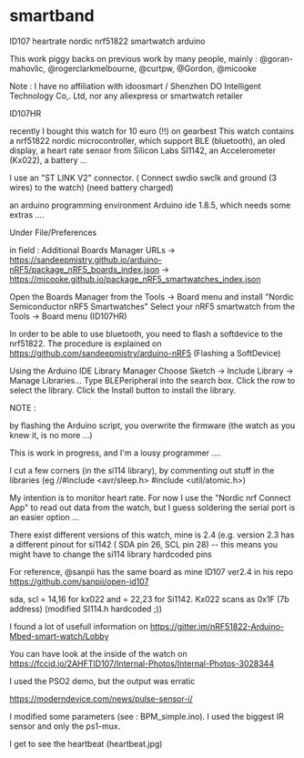 




# smartband
ID107 heartrate nordic nrf51822 smartwatch arduino

This work piggy backs on previous work by many people, mainly : @goran-mahovlic, @rogerclarkmelbourne, @curtpw, @Gordon, @micooke

Note : I have no affiliation with idoosmart / Shenzhen DO Intelligent Technology Co,. Ltd, nor any aliexpress or smartwatch retailer
 

ID107HR

recently I bought this watch for 10 euro (!!) on gearbest
This watch contains a nrf51822 nordic microcontroller, which support BLE (bluetooth), an oled display, a heart rate sensor from Silicon Labs SI1142, an Accelerometer (Kx022), a battery ... 

I use an "ST LINK V2" connector. ( Connect swdio swclk and ground (3 wires) to the watch) (need battery charged)

an arduino programming environment Arduino ide 1.8.5, which needs some extras ....

Under File/Preferences

in field : 
Additional Boards Manager URLs
-> https://sandeepmistry.github.io/arduino-nRF5/package_nRF5_boards_index.json
-> https://micooke.github.io/package_nRF5_smartwatches_index.json


Open the Boards Manager from the Tools -> Board menu and install "Nordic Semiconductor nRF5 Smartwatches"
Select your nRF5 smartwatch from the Tools -> Board menu (ID107HR)


In order to be able to use bluetooth, you need to flash a softdevice to the nrf51822.
The procedure is explained on https://github.com/sandeepmistry/arduino-nRF5 
(Flashing a SoftDevice)


Using the Arduino IDE Library Manager
Choose Sketch -> Include Library -> Manage Libraries...
Type BLEPeripheral into the search box.
Click the row to select the library.
Click the Install button to install the library.


NOTE :

by flashing the Arduino script, you overwrite the firmware (the watch as you knew it, is no more ...)

This is work in progress, and I'm a lousy programmer ....

I cut a few corners (in the si114 library), by commenting out stuff in the libraries (eg //#include <avr/sleep.h> #include <util/atomic.h>)

My intention is to monitor heart rate.
For now I use the "Nordic nrf Connect App" to read out data from the watch, but I guess soldering the serial port is an easier option ...

There exist different versions of this watch, mine is 2.4 (e.g. version 2.3 has a different pinout for si1142 ( SDA pin 26, SCL pin 28) -- this means you might have to change the si114 library hardcoded pins


For reference, @sanpii has the same board as mine ID107 ver2.4 in his repo https://github.com/sanpii/open-id107

 sda, scl = 14,16 for kx022 and = 22,23 for Si1142. Kx022 scans as 0x1F (7b address) 
(modified SI114.h hardcoded ;)) 


I found a lot of usefull information on https://gitter.im/nRF51822-Arduino-Mbed-smart-watch/Lobby
 
You can have look at the inside of the watch on  https://fccid.io/2AHFTID107/Internal-Photos/Internal-Photos-3028344





I used the PSO2 demo, but the output was erratic 

https://moderndevice.com/news/pulse-sensor-i/ 


I modified some parameters (see : BPM_simple.ino).
I used the biggest IR sensor and only the ps1-mux.

I get to see the heartbeat (heartbeat.jpg)









